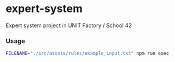 # expert-system
Expert system project in UNIT Factory / School 42

### Usage

```sh
FILENAME="./src/assets/rules/example_input.txt" npm run exec
```
